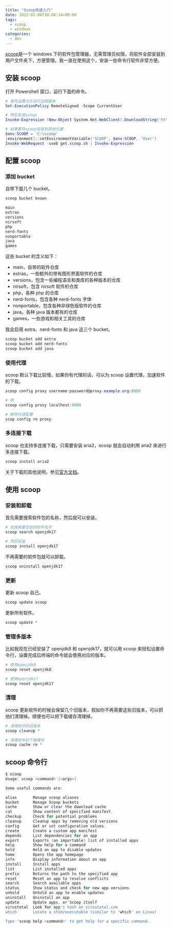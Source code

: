 ```yaml
---
title: "Scoop快速入门"
date: 2022-02-06T18:08:14+08:00
tags:
  - scoop
  - windows
categories:
  - dev
---
```


[scoop](https://scoop.sh)是一个 windows 下的软件包管理器，无需管理员权限，将软件全部安装到用户文件夹下，方便管理。我一直在使用这个，安装一些命令行软件非常方便。

## 安装 scoop

打开 Powershell 窗口，运行下面的命令。

```powershell
# 首先设置允许运行远程脚本
Set-ExecutionPolicy RemoteSigned -Scope CurrentUser

# 然后安装scoop
Invoke-Expression (New-Object System.Net.WebClient).DownloadString('https://get.scoop.sh')

# 如果要将scoop安装到其他位置
$env:SCOOP = 'C:\scoop'
[environment]::setEnvironmentVariable('SCOOP', $env:SCOOP, 'User')
Invoke-WebRequest -useb get.scoop.sh | Invoke-Expression
```

## 配置 scoop

### 添加 bucket

自带下面几个 bucket。

```powershell
scoop bucket known

main
extras
versions
nirsoft
php
nerd-fonts
nonportable
java
games
```

这些 bucket 的含义如下：

- main，自带的软件仓库
- extras，一些额外的带有图形界面软件的仓库
- versions，包含一些编程语言和类库的各种版本的仓库
- nirsoft，包含 nirsoft 软件的仓库
- php，各种 php 的仓库
- nerd-fonts，包含各种 nerd-fonts 字体
- nonportable，包含各种非绿色版软件的仓库
- java，各种 java 版本都有的仓库
- games，一些游戏和相关工具的仓库

我会启用 extra、nerd-fonts 和 java 这三个 bucket。

```powershell
scoop bucket add extra
scoop bucket add nerd-fonts
scoop bucket add java
```

### 使用代理

scoop 默认下载比较慢，如果你有代理的话，可以为 scoop 设置代理，加速软件的下载。

```powershell
scoop config proxy username:password@proxy.example.org:8080

# 例
scoop config proxy localhost:8080

# 删除代理配置
scop config rm proxy
```

### 多连接下载

scoop 也支持多连接下载，只需要安装 aria2，scoop 就会自动利用 aria2 来进行多连接下载。

```powershell
scoop install aria2
```

关于下载的其他说明，参见[官方文档](https://github.com/ScoopInstaller/Scoop#multi-connection-downloads-with-aria2)。

## 使用 scoop

### 安装和卸载

首先需要搜索软件包的名称，然后就可以安装。

```powershell
# 先搜索要安装的软件名字
scoop search openjdk17

# 然后安装
scoop install openjdk17
```

不再需要的软件包就可以卸载。

```powershell
scoop uninstall openjdk17
```

### 更新

更新 scoop 自己。

```powershell
scoop update scoop
```

更新所有软件。

```powershell
scoop update *
```

### 管理多版本

比如我现在已经安装了 openjdk8 和 openjdk17，就可以用 scoop 来轻松设置命令行，设置完成后终端的命令就会使用对应的版本。

```powershell
# 使用openjdk8
scoop reset openjdk8

# 使用openjdk17
scoop reset openjdk17
```

### 清理

scoop 更新软件的时候会保留几个旧版本，假如你不再需要这些旧版本，可以把他们清理掉。顺便也可以把下载缓存清理掉。

```powershell
# 清理软件的旧版本
scoop cleanup *

# 清理软件的下载缓存
scoop cache rm *
```

## scoop 命令行

```powershell
$ scoop
Usage: scoop <command> [<args>]

Some useful commands are:

alias       Manage scoop aliases
bucket      Manage Scoop buckets
cache       Show or clear the download cache
cat         Show content of specified manifest.
checkup     Check for potential problems
cleanup     Cleanup apps by removing old versions
config      Get or set configuration values
create      Create a custom app manifest
depends     List dependencies for an app
export      Exports (an importable) list of installed apps
help        Show help for a command
hold        Hold an app to disable updates
home        Opens the app homepage
info        Display information about an app
install     Install apps
list        List installed apps
prefix      Returns the path to the specified app
reset       Reset an app to resolve conflicts
search      Search available apps
status      Show status and check for new app versions
unhold      Unhold an app to enable updates
uninstall   Uninstall an app
update      Update apps, or Scoop itself
virustotal  Look for app's hash on virustotal.com
which       Locate a shim/executable (similar to 'which' on Linux)

Type 'scoop help <command>' to get help for a specific command.
```
